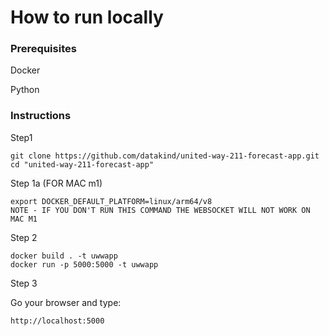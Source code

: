 # How to run locally

### Prerequisites

Docker

Python

### Instructions

Step1

```
git clone https://github.com/datakind/united-way-211-forecast-app.git
cd "united-way-211-forecast-app"
```

Step 1a (FOR MAC m1)

```
export DOCKER_DEFAULT_PLATFORM=linux/arm64/v8
NOTE - IF YOU DON'T RUN THIS COMMAND THE WEBSOCKET WILL NOT WORK ON MAC M1
```

Step 2

```
docker build . -t uwwapp
docker run -p 5000:5000 -t uwwapp
```

Step 3

Go your browser and type:

```
http://localhost:5000
```
